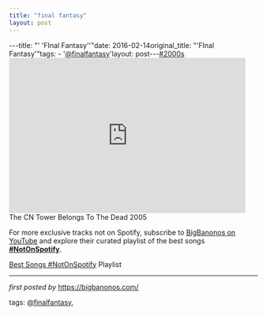 ```yaml
---
title: "final fantasy"
layout: post
---
```

---title: "' 'FInal Fantasy''"date: 2016-02-14original_title: "'FInal Fantasy'"tags:  - '[@finalfantasy](/tags/finalfantasy/)'layout: post---[#2000s](/tags/2000s/) <br /><iframe width="95%" height="315" src="https://www.youtube.com/embed/sryXWMn81nQ?list=PLtuNtuTatqI00Ak5pbz10qojT7un2Jh8w" frameborder="0" allowfullscreen></iframe><br />The CN Tower Belongs To The Dead 2005<!--Subscribe and Playlist Links--><div>    <p>For more exclusive tracks not on Spotify, subscribe to <a href="https://www.youtube.com/[@BigBanonos](/tags/BigBanonos/)" target="_blank">BigBanonos on YouTube</a> and explore their curated playlist of the best songs <strong>[#NotOnSpotify](/tags/NotOnSpotify/)</strong>.</p>    <p><a href="https://www.youtube.com/playlist?list=PLtuNtuTatqI0kFahUCbtbfenC_ET5O_tr" target="_blank">Best Songs [#NotOnSpotify](/tags/NotOnSpotify/) Playlist<br /></a></p></div><hr /><p><em>first posted by</em> <a href="https://bigbanonos.com/" rel="noopener" target="_new">https://bigbanonos.com/</a></p><p>tags: [@finalfantasy](/tags/finalfantasy/),</p>